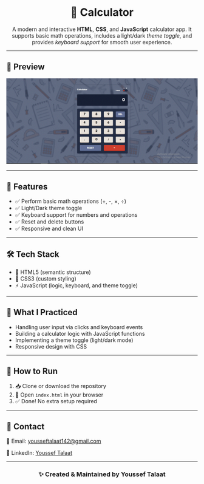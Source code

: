 <h1 align="center">🔢 Calculator</h1>

<p align="center">
A modern and interactive <strong>HTML</strong>, <strong>CSS</strong>, and <strong>JavaScript</strong> calculator app.  
It supports basic math operations, includes a light/dark <em>theme toggle</em>, and provides <em>keyboard support</em> for smooth user experience.
</p>

<hr>

<h2>📸 Preview</h2>
<div align="center">
  <img src="./screenshoot.gif" width="800" alt="Calculator App Preview"/>
</div>

<hr>

<h2>📱 Features</h2>
<ul>
  <li>✅ Perform basic math operations (+, -, ×, ÷)</li>
  <li>✅ Light/Dark theme toggle</li>
  <li>✅ Keyboard support for numbers and operations</li>
  <li>✅ Reset and delete buttons</li>
  <li>✅ Responsive and clean UI</li>
</ul>

<hr>

<h2>🛠️ Tech Stack</h2>
<ul>
  <li>🧱 HTML5 (semantic structure)</li>
  <li>🎨 CSS3 (custom styling)</li>
  <li>⚡ JavaScript (logic, keyboard, and theme toggle)</li>
</ul>

<hr>

<h2>🧠 What I Practiced</h2>
<ul>
  <li>Handling user input via clicks and keyboard events</li>
  <li>Building a calculator logic with JavaScript functions</li>
  <li>Implementing a theme toggle (light/dark mode)</li>
  <li>Responsive design with CSS</li>
</ul>

<hr>

<h2>🧪 How to Run</h2>
<ol>
  <li>📥 Clone or download the repository</li>
  <li>📂 Open <code>index.html</code> in your browser</li>
  <li>✅ Done! No extra setup required</li>
</ol>

<hr>

<h2>💬 Contact</h2>

<p>📧 Email: <a href="mailto:yousseftalaat142@gmail.com">yousseftalaat142@gmail.com</a></p>
<p>🔗 LinkedIn: <a href="https://www.linkedin.com/in/youssef-talaat-1aa2671b3/">Youssef Talaat</a></p>

---

<h3 align="center">✨ Created & Maintained by <strong>Youssef Talaat</strong></h3>
